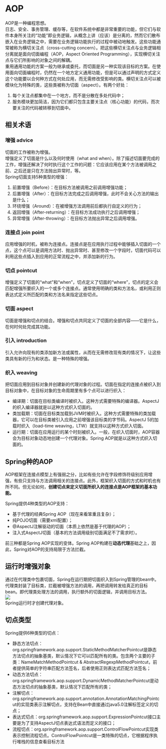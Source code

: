 # AOP
AOP是一种编程思想。  
日志、安全、事务管理、缓存等，在软件系统中都是非常重要的功能，但它们与软件本身所关注的“功能”即业务逻辑，从概念上讲（应该）是分离的，然而它们散布嵌入在业务逻辑之中，需要在业务逻辑功能执行的过程中被动地触发。这些功能通常被称为横切关注点（cross-cutting concern）。把这些横切关注点与业务逻辑相分离就是面向切面编程（AOP，Aspect Oriented Programming），实现横切关注点与它们所影响的对象之间的解耦。  
重用通用功能的方案一般为继承或委托，而切面是另一种实现该目标的方案。在使用面向切面编程时，仍然在一个地方定义通用功能，但是可以通过声明的方式定义这个功能要以合何种方式在何处应用，而无需修改受影响的类。横切关注点可以被模块化为特殊的类，这些类被称为切面（aspect）。有两个好处：
1. 每个关注点都集中在一个地方，而不是分散在多处代码中；
2. 服务模块更加简洁，因为它们都只包含主要关注点（核心功能）的代码，而次要关注的代码被转移到切面中。

## 相关术语
### 增强 advice
切面的工作被称为增强。  
增强定义了切面是什么以及何时使用（what and when）。除了描述切面要完成的工作，增强还解决了何时执行这个工作的问题：它应该应用在某个方法被调用之前、之后还是只在方法抛出异常时，等。  
Spring切面支持5种类型的增强：
1. 前置增强（Before）：在目标方法被调用之前调用增强功能；
2. 后置增强（After）：在目标方法完成之后调用增强，此时不会关心方法的输出是什么；
3. 环绕增强（Around）：在被增强方法调用前后都执行自定义的行为；
4. 返回增强（After-returning）：在目标方法成功执行之后调用增强；
5. 异常增强（After-throwing）：在目标方法抛出异常之后调用增强。

### 连接点 join point
应用增强的时机，被称为连接点。连接点是在应用执行过程中能够插入切面的一个点，这个点可以是调用方法时、抛出异常时、甚至修改一个字段时，切面代码可以利用这些点插入到应用的正常流程之中，并添加新的行为。

### 切点 pointcut
增强定义了切面的“what”和“when”，切点定义了切面的“where”，切点的定义会匹配增强所要织入的一个或多个连接点。通常使用明确的类和方法名，或利用正则表达式定义所匹配的类和方法名来指定这些切点。

### 切面 aspect
切面是增强和切点的结合。增强和切点共同定义了切面的全部内容——它是什么，在何时何处完成其功能。 

### 引入 introduction
引入允许向现有的类添加新方法或属性，从而在无需修改现有类的情况下，让这些类具有新的行为和状态。是一种特殊的增强。

### 织入 weaving
把切面应用到目标对象并创建新的代理对象的过程。切面在指定的连接点被织入到目标对象中，在目标对象的生命周期里有多个点可以进行织入：
* 编译期：切面在目标类编译时被织入。这种方式需要特殊的编译器。AspectJ的织入编译器就是以这种方式织入切面的。
* 类加载期：切面在目标类加载到JVM时被织入。这种方式需要特殊的类加载器，它可以在目标类被引入应用之前增强该目标类的字节码。AspectJ 5的加载时织入（load-time weaving，LTW）就支持以这种方式织入切面。
* 运行期：切面在应用运行的某个时刻被织入。一般，在织入切面时，AOP容器会为目标对象动态地创建一个代理对象。Spring AOP就是以这种方式织入切面的。

## Spring种的AOP
AOP框架在连接点模型上有强弱之分，比如有些允许在字段修饰符级别应用增强，有些只支持与方法调用相关的连接点。此外，框架织入切面的方式和时机也有所不同。但无论如何，**创建切点来定义切面所织入的连接点是AOP框架的基本功能。**

Spring提供4种类型的AOP支持：
* 基于代理的经典Spring AOP（现在来看笨重且复杂）；
* 纯POJO切面（需要xml配置）；
* @AspectJ注解驱动的切面（本质上依然是基于代理的AOP）；
* 注入式AspectJ切面（基本的方法调用级别切面满足不了需求时）。

前三种都是Spring AOP实现的变体。Spring AOP构建在**动态代理**基础之上，因此，Spring对AOP的支持局限于方法拦截。

## 运行时增强对象
通过在代理类中包裹切面，Spring在运行期把切面织入到Spring管理的bean中。代理类封装了目标类，拦截被增强方法的调用，再把调用转发给真正的目标bean。即代理类处理方法的调用，执行额外的切面逻辑，并调用目标方法。  
![](https://img-blog.csdn.net/20160505123413155)  
Spring运行时才创建代理对象。

## 切点类型
Spring提供6种类型的切点：
* 静态方法切点：org.springframework.aop.support.StaticMethodMatcherPointcut是静态方法切点的抽象基类，默认情况下它可以匹配所有的类。包含两个主要的子类：NameMatchMethodPointcut & AbstractRegexpMethodPointcut，前者提供简单的字符串匹配方法签名，后者使用正则表达式匹配方法签名；
* 动态方法切点：org.springframework.aop.support.DynamicMethodMatcherPointcut是动态方法切点的抽象基类，默认情况下匹配所有的类；
* 注解切点：org.springframework.aop.support.annotation.AnnotationMatchingPointcut的实现类表示注解切点，支持在Bean中直接通过java5.0注解标签定义的切点；
* 表达式切点：org.springframework.aop.support.ExpressionPointcut接口主要是为了支持AspectJ切点表达式语法而定义的接口；
* 流程切点：org.springframework.aop.support.ControlFlowPointcut实现类表示控制流程切点。ControlFlowPointcut是一类特殊的切点，它根据程序执行堆栈的信息查看目标方法